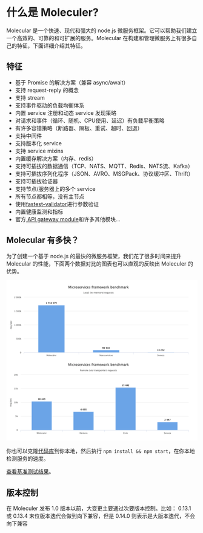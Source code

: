 # 什么是 Moleculer?

Molecular 是一个快速、现代和强大的 node.js 微服务框架。它可以帮助我们建立一个高效的、可靠的和可扩展的服务。Molecular 在构建和管理微服务上有很多自己的特征，下面详细介绍其特征。

## 特征

- 基于 Promise 的解决方案（兼容 async/await）
- 支持 request-reply 的概念
- 支持 stream
- 支持事件驱动的负载均衡体系
- 内置 service 注册和动态 service 发现策略
- 对请求和事件（循环、随机、CPU使用、延迟）有负载平衡策略
- 有许多容错策略（断路器、隔板、重试、超时、回退）
- 支持中间件
- 支持版本化 service
- 支持 service mixins
- 内置缓存解决方案（内存、redis）
- 支持可插拔的数据通信（TCP、NATS、MQTT、Redis、NATS流、Kafka）
- 支持可插拔序列化程序（JSON、AVRO、MSGPack、协议缓冲区、Thrift）
- 支持可插拔验证器
- 支持节点/服务器上的多个 service
- 所有节点都相等，没有主节点
- 使用[fastest-validator](https://github.com/icebob/fastest-validator)进行参数验证
- 内置健康监测和指标
- 官方[ API gateway module](https://github.com/moleculerjs/moleculer-web)和许多其他模块...

## Molecular 有多快？

为了创建一个基于 node.js 的最快的微服务框架，我们花了很多时间来提升 Molecular 的性能，下面两个数据对比的图表也可以直观的反映出 Moleculer 的优势。

![速度](./images/01.png)

你也可以克隆[代码库](https://github.com/icebob/microservices-benchmark)到你本地，然后执行 `npm install && npm start`，在你本地检测服务的速度。

[查看基准测试结果](https://moleculer.services/docs/0.13/benchmark.html)。

## 版本控制

在 Moleculer 发布 1.0 版本以前，大变更主要通过次要版本控制。比如： 0.13.1 或 0.13.4 末位版本迭代会做到向下兼容，但是 0.14.0 则表示是大版本迭代，不会向下兼容